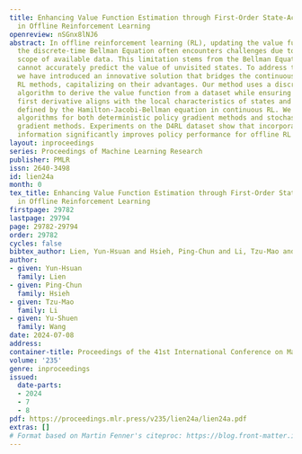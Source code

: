 ```yaml
---
title: Enhancing Value Function Estimation through First-Order State-Action Dynamics
  in Offline Reinforcement Learning
openreview: nSGnx8lNJ6
abstract: In offline reinforcement learning (RL), updating the value function with
  the discrete-time Bellman Equation often encounters challenges due to the limited
  scope of available data. This limitation stems from the Bellman Equation, which
  cannot accurately predict the value of unvisited states. To address this issue,
  we have introduced an innovative solution that bridges the continuous- and discrete-time
  RL methods, capitalizing on their advantages. Our method uses a discrete-time RL
  algorithm to derive the value function from a dataset while ensuring that the function’s
  first derivative aligns with the local characteristics of states and actions, as
  defined by the Hamilton-Jacobi-Bellman equation in continuous RL. We provide practical
  algorithms for both deterministic policy gradient methods and stochastic policy
  gradient methods. Experiments on the D4RL dataset show that incorporating the first-order
  information significantly improves policy performance for offline RL problems.
layout: inproceedings
series: Proceedings of Machine Learning Research
publisher: PMLR
issn: 2640-3498
id: lien24a
month: 0
tex_title: Enhancing Value Function Estimation through First-Order State-Action Dynamics
  in Offline Reinforcement Learning
firstpage: 29782
lastpage: 29794
page: 29782-29794
order: 29782
cycles: false
bibtex_author: Lien, Yun-Hsuan and Hsieh, Ping-Chun and Li, Tzu-Mao and Wang, Yu-Shuen
author:
- given: Yun-Hsuan
  family: Lien
- given: Ping-Chun
  family: Hsieh
- given: Tzu-Mao
  family: Li
- given: Yu-Shuen
  family: Wang
date: 2024-07-08
address:
container-title: Proceedings of the 41st International Conference on Machine Learning
volume: '235'
genre: inproceedings
issued:
  date-parts:
  - 2024
  - 7
  - 8
pdf: https://proceedings.mlr.press/v235/lien24a/lien24a.pdf
extras: []
# Format based on Martin Fenner's citeproc: https://blog.front-matter.io/posts/citeproc-yaml-for-bibliographies/
---
```

